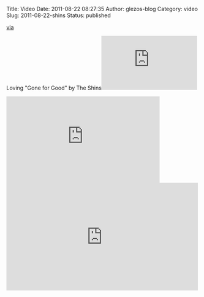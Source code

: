Title: Video
Date: 2011-08-22 08:27:35
Author: glezos-blog
Category: video
Slug: 2011-08-22-shins
Status: published

[via](None)

Loving "Gone for Good" by The Shins<iframe width="250" height="141"  id="youtube_iframe" src="https://www.youtube.com/embed/oCe3e1FU6c8?feature=oembed&amp;enablejsapi=1&amp;origin=http://safe.txmblr.com&amp;wmode=opaque" frameborder="0" allowfullscreen></iframe>
<iframe width="400" height="225"  id="youtube_iframe" src="https://www.youtube.com/embed/oCe3e1FU6c8?feature=oembed&amp;enablejsapi=1&amp;origin=http://safe.txmblr.com&amp;wmode=opaque" frameborder="0" allowfullscreen></iframe>
<iframe width="500" height="281"  id="youtube_iframe" src="https://www.youtube.com/embed/oCe3e1FU6c8?feature=oembed&amp;enablejsapi=1&amp;origin=http://safe.txmblr.com&amp;wmode=opaque" frameborder="0" allowfullscreen></iframe>
